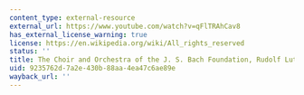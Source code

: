 ```yaml
---
content_type: external-resource
external_url: https://www.youtube.com/watch?v=qFlTRAhCav8
has_external_license_warning: true
license: https://en.wikipedia.org/wiki/All_rights_reserved
status: ''
title: The Choir and Orchestra of the J. S. Bach Foundation, Rudolf Lutz, conducting.
uid: 9235762d-7a2e-430b-88aa-4ea47c6ae89e
wayback_url: ''
---
```


